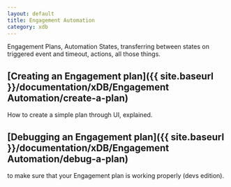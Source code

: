 ```yaml
---
layout: default
title: Engagement Automation
category: xdb
---
```


Engagement Plans, Automation States, transferring between states on triggered event and timeout, actions, all those things.

## [Creating an Engagement plan]({{ site.baseurl }}/documentation/xDB/Engagement Automation/create-a-plan)
How to create a simple plan through UI, explained.

## [Debugging an Engagement plan]({{ site.baseurl }}/documentation/xDB/Engagement Automation/debug-a-plan)
to make sure that your Engagement plan is working properly (devs edition).
